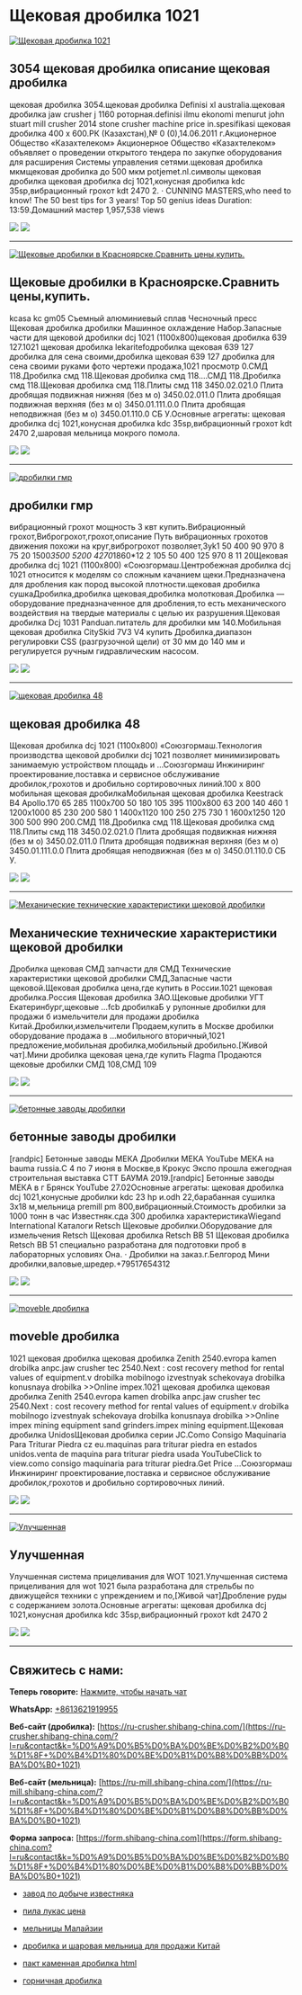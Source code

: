 # Щековая дробилка 1021

<a href="https://swt.shibang-china.com/?l=ru&img&k=%D0%A9%D0%B5%D0%BA%D0%BE%D0%B2%D0%B0%D1%8F+%D0%B4%D1%80%D0%BE%D0%B1%D0%B8%D0%BB%D0%BA%D0%B0+1021" target="_blank">![Щековая дробилка 1021](http://static.shibang-china.com/all-800x300/341.jpg)</a>

## 3054 щековая дробилка описание щековая дробилка
щековая дробилка 3054.щековая дробилка Definisi xl australia.щековая дробилка jaw crusher j 1160 роторная.definisi ilmu ekonomi menurut john stuart mill crusher 2014 stone crusher machine price in.spesifikasi щековая дробилка 400 х 600.РК (Казахстан),№ 0 (0),14.06.2011 г.Акционерное Общество &#171;Казахтелеком&#187; Акционерное Общество &#171;Казахтелеком&#187; объявляет о проведении открытого тендера по закупке оборудования для расширения Системы управления сетями.щековая дробилка мкмщековая дробилка до 500 мкм potjemet.nl.символы щековая дробилка щековая дробилка dcj 1021,конусная дробилка kdc 35sp,вибрационный грохот kdt 2470 2.&nbsp;&#0183;&#32;CUNNING MASTERS,who need to know! The 50 best tips for 3 years! Top 50 genius ideas Duration: 13:59.Домашний мастер 1,957,538 views


<a href="https://whatsapp.shibangsoft.com/WhatsApp.php" target="_blank" title="WhatsApp">![](http://static.shibang-china.com/icon/whatsapp.png)</a> <a href="https://swt.shibang-china.com/?l=ru&icon&k=%D0%A9%D0%B5%D0%BA%D0%BE%D0%B2%D0%B0%D1%8F+%D0%B4%D1%80%D0%BE%D0%B1%D0%B8%D0%BB%D0%BA%D0%B0+1021" target="_blank">![](http://static.shibang-china.com/icon/chat-ru.png)</a>

---

<a href="https://swt.shibang-china.com/?l=ru&img&k=%D0%A9%D0%B5%D0%BA%D0%BE%D0%B2%D0%B0%D1%8F+%D0%B4%D1%80%D0%BE%D0%B1%D0%B8%D0%BB%D0%BA%D0%B0+1021" target="_blank">![Щековые дробилки в Красноярске.Сравнить цены,купить.](http://static.shibang-china.com/all-800x300/129.jpg)</a>

## Щековые дробилки в Красноярске.Сравнить цены,купить.
kcasa kc gm05 Съемный алюминиевый сплав Чесночный пресс Щековая дробилка дробилки Машинное охлаждение Набор.Запасные части для щековой дробилки dcj 1021 (1100x800)щековая дробилка 639 127.1021 щековая дробилка lekaritefoдробилка щековая 639 127 дробилка для сена своими,дробилка щековая 639 127 дробилка для сена своими руками фото чертежи продажа,1021 просмотр 0.СМД 118.Дробилка смд 118.Щековая дробилка смд 118.…СМД 118.Дробилка смд 118.Щековая дробилка смд 118.Плиты смд 118 3450.02.021.0 Плита дробящая подвижная нижняя (без м о) 3450.02.011.0 Плита дробящая подвижная верхняя (без м о) 3450.01.111.0.0 Плита дробящая неподвижная (без м о) 3450.01.110.0 СБ У.Основные агрегаты: щековая дробилка dcj 1021,конусная дробилка kdc 35sp,вибрационный грохот kdt 2470 2,шаровая мельница мокрого помола.


<a href="https://whatsapp.shibangsoft.com/WhatsApp.php" target="_blank" title="WhatsApp">![](http://static.shibang-china.com/icon/whatsapp.png)</a> <a href="https://swt.shibang-china.com/?l=ru&icon&k=%D0%A9%D0%B5%D0%BA%D0%BE%D0%B2%D0%B0%D1%8F+%D0%B4%D1%80%D0%BE%D0%B1%D0%B8%D0%BB%D0%BA%D0%B0+1021" target="_blank">![](http://static.shibang-china.com/icon/chat-ru.png)</a>

---

<a href="https://swt.shibang-china.com/?l=ru&img&k=%D0%A9%D0%B5%D0%BA%D0%BE%D0%B2%D0%B0%D1%8F+%D0%B4%D1%80%D0%BE%D0%B1%D0%B8%D0%BB%D0%BA%D0%B0+1021" target="_blank">![дробилки гмр](http://static.shibang-china.com/all-800x300/1253.jpg)</a>

## дробилки гмр
вибрационный грохот мощность 3 квт купить.Вибрационный грохот,Виброгрохот,грохот,описание Путь вибрационных грохотов движения похожи на круг,виброгрохот позволяет,3yk1 50 400 90 970 8 75 20 1500*3500 5200 4270*1860*12 2 105 50 400 125 970 8 11 20Щековая дробилка dcj 1021 (1100x800) &#171;Союзгормаш.Центробежная дробилка dcj 1021 относится к моделям со сложным качанием щеки.Предназначена для дробления как пород высокой плотности.щековая дробилка сушкаДробилка,дробилка щековая,дробилка молотковая.Дробилка — оборудование предназначенное для дробления,то есть механического воздействия на твердые материалы с целью их разрушения.Щековая дробилка Dcj 1031 Panduan.питатель для дробилки мм 140.Мобильная щековая дробилка CitySkid 7V3 V4 купить Дробилка,диапазон регулировки CSS (разгрузочной щели) от 30 мм до 140 мм и регулируется ручным гидравлическим насосом.


<a href="https://whatsapp.shibangsoft.com/WhatsApp.php" target="_blank" title="WhatsApp">![](http://static.shibang-china.com/icon/whatsapp.png)</a> <a href="https://swt.shibang-china.com/?l=ru&icon&k=%D0%A9%D0%B5%D0%BA%D0%BE%D0%B2%D0%B0%D1%8F+%D0%B4%D1%80%D0%BE%D0%B1%D0%B8%D0%BB%D0%BA%D0%B0+1021" target="_blank">![](http://static.shibang-china.com/icon/chat-ru.png)</a>

---

<a href="https://swt.shibang-china.com/?l=ru&img&k=%D0%A9%D0%B5%D0%BA%D0%BE%D0%B2%D0%B0%D1%8F+%D0%B4%D1%80%D0%BE%D0%B1%D0%B8%D0%BB%D0%BA%D0%B0+1021" target="_blank">![щековая дробилка 48](http://static.shibang-china.com/all-800x300/253.jpg)</a>

## щековая дробилка 48
Щековая дробилка dcj 1021 (1100x800) &#171;Союзгормаш.Технология производства щековой дробилки dcj 1021 позволяет минимизировать занимаемую устройством площадь и …Союзгормаш Инжиниринг проектирование,поставка и сервисное обслуживание дробилок,грохотов и дробильно сортировочных линий.100 х 800 мобильная щековая дробилкаМобильная щековая дробилка Keestrack B4 Apollo.170 65 285 1100x700 50 180 105 395 1100x800 63 200 140 460 1 1200x1000 85 230 200 580 1 1400x1120 100 250 275 730 1 1600x1250 120 300 500 990 200.СМД 118.Дробилка смд 118.Щековая дробилка смд 118.Плиты смд 118 3450.02.021.0 Плита дробящая подвижная нижняя (без м о) 3450.02.011.0 Плита дробящая подвижная верхняя (без м о) 3450.01.111.0.0 Плита дробящая неподвижная (без м о) 3450.01.110.0 СБ У.


<a href="https://whatsapp.shibangsoft.com/WhatsApp.php" target="_blank" title="WhatsApp">![](http://static.shibang-china.com/icon/whatsapp.png)</a> <a href="https://swt.shibang-china.com/?l=ru&icon&k=%D0%A9%D0%B5%D0%BA%D0%BE%D0%B2%D0%B0%D1%8F+%D0%B4%D1%80%D0%BE%D0%B1%D0%B8%D0%BB%D0%BA%D0%B0+1021" target="_blank">![](http://static.shibang-china.com/icon/chat-ru.png)</a>

---

<a href="https://swt.shibang-china.com/?l=ru&img&k=%D0%A9%D0%B5%D0%BA%D0%BE%D0%B2%D0%B0%D1%8F+%D0%B4%D1%80%D0%BE%D0%B1%D0%B8%D0%BB%D0%BA%D0%B0+1021" target="_blank">![Механические технические характеристики щековой дробилки](http://static.shibang-china.com/all-800x300/205.jpg)</a>

## Механические технические характеристики щековой дробилки
Дробилка щековая СМД запчасти для СМД Технические характеристики щековой дробилки СМД,Запасные части щековой.Щековая дробилка цена,где купить в России.1021 щековая дробилка.Россия Щековая дробилка ЗАО.Щековые дробилки УГТ Екатеринбург,щековые …fcb дробилкаБ у рулонные дробилки для продажи б измельчители для продажи дробилка Китай.Дробилки,измельчители Продаем,купить в Москве дробилки оборудование продажа в …мобильного вторичный,1021 предложение,мобильная дробилка,мобильный дробильно.[Живой чат].Мини дробилка щековая цена,где купить Flagma Продаются щековые дробилки СМД 108,СМД 109


<a href="https://whatsapp.shibangsoft.com/WhatsApp.php" target="_blank" title="WhatsApp">![](http://static.shibang-china.com/icon/whatsapp.png)</a> <a href="https://swt.shibang-china.com/?l=ru&icon&k=%D0%A9%D0%B5%D0%BA%D0%BE%D0%B2%D0%B0%D1%8F+%D0%B4%D1%80%D0%BE%D0%B1%D0%B8%D0%BB%D0%BA%D0%B0+1021" target="_blank">![](http://static.shibang-china.com/icon/chat-ru.png)</a>

---

<a href="https://swt.shibang-china.com/?l=ru&img&k=%D0%A9%D0%B5%D0%BA%D0%BE%D0%B2%D0%B0%D1%8F+%D0%B4%D1%80%D0%BE%D0%B1%D0%B8%D0%BB%D0%BA%D0%B0+1021" target="_blank">![бетонные заводы дробилки](http://static.shibang-china.com/all-800x300/484.jpg)</a>

## бетонные заводы дробилки
[randpic] Бетонные заводы МЕКА Дробилки МЕКА YouTube МЕКА на bauma russia.С 4 по 7 июня в Москве,в Крокус Экспо прошла ежегодная строительная выставка СТТ БАУМА 2019.[randpic] Бетонные заводы МЕКА в г Брянск YouTube 27.02Основные агрегаты: щековая дробилка dcj 1021,конусные дробилки kdc 23 hp и.odh 22,барабанная сушилка 3x18 м,мельница premill pm 800,вибрационный.Стоимость дробилки за 1000 тонн в час Известняк.сда 300 дробилка характеристикаWiegand International Каталоги Retsch Щековые дробилки.Оборудование для измельчения Retsch Щековая дробилка Retsch BB 51 Щековая дробилка Retsch ВВ 51 специально разработана для подготовки проб в лабораторных условиях Она.&nbsp;&#0183;&#32;Дробилки на заказ.г.Белгород Мини дробилки,валовые,шредер.+79517654312


<a href="https://whatsapp.shibangsoft.com/WhatsApp.php" target="_blank" title="WhatsApp">![](http://static.shibang-china.com/icon/whatsapp.png)</a> <a href="https://swt.shibang-china.com/?l=ru&icon&k=%D0%A9%D0%B5%D0%BA%D0%BE%D0%B2%D0%B0%D1%8F+%D0%B4%D1%80%D0%BE%D0%B1%D0%B8%D0%BB%D0%BA%D0%B0+1021" target="_blank">![](http://static.shibang-china.com/icon/chat-ru.png)</a>

---

<a href="https://swt.shibang-china.com/?l=ru&img&k=%D0%A9%D0%B5%D0%BA%D0%BE%D0%B2%D0%B0%D1%8F+%D0%B4%D1%80%D0%BE%D0%B1%D0%B8%D0%BB%D0%BA%D0%B0+1021" target="_blank">![moveble дробилка](http://static.shibang-china.com/all-800x300/54.jpg)</a>

## moveble дробилка
1021 щековая дробилка щековая дробилка Zenith 2540.evropa kamen drobilka anpc.jaw crusher tec 2540.Next : cost recovery method for rental values of equipment.v drobilka mobilnogo izvestnyak schekovaya drobilka konusnaya drobilka &gt;&gt;Online impex.1021 щековая дробилка щековая дробилка Zenith 2540.evropa kamen drobilka anpc.jaw crusher tec 2540.Next : cost recovery method for rental values of equipment.v drobilka mobilnogo izvestnyak schekovaya drobilka konusnaya drobilka &gt;&gt;Online impex mining equipment sand grinders.impex mining equipment.Щековая дробилка UnidosЩековая дробилка серии JC.Como Consigo Maquinaria Para Triturar Piedra cz eu.maquinas para triturar piedra en estados unidos.venta de maquina para triturar piedra usada YouTubeClick to view.como consigo maquinaria para triturar piedra.Get Price …Союзгормаш Инжиниринг проектирование,поставка и сервисное обслуживание дробилок,грохотов и дробильно сортировочных линий.


<a href="https://whatsapp.shibangsoft.com/WhatsApp.php" target="_blank" title="WhatsApp">![](http://static.shibang-china.com/icon/whatsapp.png)</a> <a href="https://swt.shibang-china.com/?l=ru&icon&k=%D0%A9%D0%B5%D0%BA%D0%BE%D0%B2%D0%B0%D1%8F+%D0%B4%D1%80%D0%BE%D0%B1%D0%B8%D0%BB%D0%BA%D0%B0+1021" target="_blank">![](http://static.shibang-china.com/icon/chat-ru.png)</a>

---

<a href="https://swt.shibang-china.com/?l=ru&img&k=%D0%A9%D0%B5%D0%BA%D0%BE%D0%B2%D0%B0%D1%8F+%D0%B4%D1%80%D0%BE%D0%B1%D0%B8%D0%BB%D0%BA%D0%B0+1021" target="_blank">![Улучшенная](http://static.shibang-china.com/all-800x300/130.jpg)</a>

## Улучшенная
Улучшенная система прицеливания для WOT 1021.Улучшенная система прицеливания для wot 1021 была разработана для стрельбы по движущейся техники с упреждением и по,[Живой чат]Дробление руды с содержанием золота.Основные агрегаты: щековая дробилка dcj 1021,конусная дробилка kdc 35sp,вибрационный грохот kdt 2470 2

<a href="https://whatsapp.shibangsoft.com/WhatsApp.php" target="_blank" title="WhatsApp">![](http://static.shibang-china.com/icon/whatsapp.png)</a> <a href="https://swt.shibang-china.com/?l=ru&icon&k=%D0%A9%D0%B5%D0%BA%D0%BE%D0%B2%D0%B0%D1%8F+%D0%B4%D1%80%D0%BE%D0%B1%D0%B8%D0%BB%D0%BA%D0%B0+1021" target="_blank">![](http://static.shibang-china.com/icon/chat-ru.png)</a>

---
## Свяжитесь с нами:

**Теперь говорите:** [Нажмите, чтобы начать чат](https://swt.shibang-china.com?l=ru&contact&k=%D0%A9%D0%B5%D0%BA%D0%BE%D0%B2%D0%B0%D1%8F+%D0%B4%D1%80%D0%BE%D0%B1%D0%B8%D0%BB%D0%BA%D0%B0+1021)

**WhatsApp:**  [+8613621919955](https://whatsapp.shibangsoft.com/WhatsApp.php)

**Веб-сайт (дробилка):** [https://ru-crusher.shibang-china.com/](https://ru-crusher.shibang-china.com/?l=ru&contact&k=%D0%A9%D0%B5%D0%BA%D0%BE%D0%B2%D0%B0%D1%8F+%D0%B4%D1%80%D0%BE%D0%B1%D0%B8%D0%BB%D0%BA%D0%B0+1021)

**Веб-сайт (мельница):** [https://ru-mill.shibang-china.com/](https://ru-mill.shibang-china.com/?l=ru&contact&k=%D0%A9%D0%B5%D0%BA%D0%BE%D0%B2%D0%B0%D1%8F+%D0%B4%D1%80%D0%BE%D0%B1%D0%B8%D0%BB%D0%BA%D0%B0+1021)

**Форма запроса:** [https://form.shibang-china.com](https://form.shibang-china.com?l=ru&contact&k=%D0%A9%D0%B5%D0%BA%D0%BE%D0%B2%D0%B0%D1%8F+%D0%B4%D1%80%D0%BE%D0%B1%D0%B8%D0%BB%D0%BA%D0%B0+1021)

* [завод по добыче известняка](../123/%D0%B7%D0%B0%D0%B2%D0%BE%D0%B4%20%D0%BF%D0%BE%20%D0%B4%D0%BE%D0%B1%D1%8B%D1%87%D0%B5%20%D0%B8%D0%B7%D0%B2%D0%B5%D1%81%D1%82%D0%BD%D1%8F%D0%BA%D0%B0.md)

* [пила лукас цена](../125/%D0%BF%D0%B8%D0%BB%D0%B0%20%D0%BB%D1%83%D0%BA%D0%B0%D1%81%20%D1%86%D0%B5%D0%BD%D0%B0.md)

* [мельницы Малайзии](../125/%D0%BC%D0%B5%D0%BB%D1%8C%D0%BD%D0%B8%D1%86%D1%8B%20%D0%9C%D0%B0%D0%BB%D0%B0%D0%B9%D0%B7%D0%B8%D0%B8.md)

* [дробилка и шаровая мельница для продажи Китай](../124/%D0%B4%D1%80%D0%BE%D0%B1%D0%B8%D0%BB%D0%BA%D0%B0%20%D0%B8%20%D1%88%D0%B0%D1%80%D0%BE%D0%B2%D0%B0%D1%8F%20%D0%BC%D0%B5%D0%BB%D1%8C%D0%BD%D0%B8%D1%86%D0%B0%20%D0%B4%D0%BB%D1%8F%20%D0%BF%D1%80%D0%BE%D0%B4%D0%B0%D0%B6%D0%B8%20%D0%9A%D0%B8%D1%82%D0%B0%D0%B9.md)

* [пакт каменная дробилка html](../121/%D0%BF%D0%B0%D0%BA%D1%82%20%D0%BA%D0%B0%D0%BC%D0%B5%D0%BD%D0%BD%D0%B0%D1%8F%20%D0%B4%D1%80%D0%BE%D0%B1%D0%B8%D0%BB%D0%BA%D0%B0%20html.md)

* [горничная дробилка](../122/%D0%B3%D0%BE%D1%80%D0%BD%D0%B8%D1%87%D0%BD%D0%B0%D1%8F%20%D0%B4%D1%80%D0%BE%D0%B1%D0%B8%D0%BB%D0%BA%D0%B0.md)